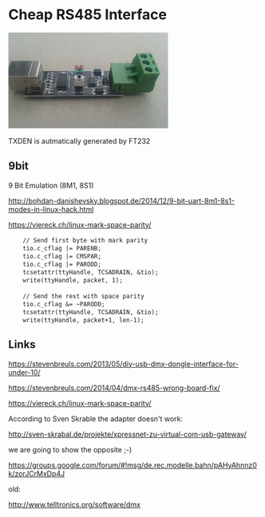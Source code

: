 Cheap RS485 Interface
=====================

[![alt-text](https://github.com/GBert/misc/raw/master/RS485/pictures/Cheap_RS485_s.jpg "RS485")](https://github.com/GBert/misc/raw/master/RS485/pictures/Cheap_RS485.jpg)

TXDEN is autmatically generated by FT232

9bit
----

9 Bit Emulation (8M1, 8S1)

http://bohdan-danishevsky.blogspot.de/2014/12/9-bit-uart-8m1-8s1-modes-in-linux-hack.html

https://viereck.ch/linux-mark-space-parity/

```
	// Send first byte with mark parity
	tio.c_cflag |= PARENB;
	tio.c_cflag |= CMSPAR;
	tio.c_cflag |= PARODD;
	tcsetattr(ttyHandle, TCSADRAIN, &tio);
	write(ttyHandle, packet, 1);

	// Send the rest with space parity
	tio.c_cflag &= ~PARODD;
	tcsetattr(ttyHandle, TCSADRAIN, &tio);
	write(ttyHandle, packet+1, len-1);
```

Links
-----
https://stevenbreuls.com/2013/05/diy-usb-dmx-dongle-interface-for-under-10/

https://stevenbreuls.com/2014/04/dmx-rs485-wrong-board-fix/

https://viereck.ch/linux-mark-space-parity/


According to Sven Skrable the adapter doesn't work:

http://sven-skrabal.de/projekte/xpressnet-zu-virtual-com-usb-gateway/

we are going to show the opposite ;-)

https://groups.google.com/forum/#!msg/de.rec.modelle.bahn/pAHyAhnnz0k/zorJCrMxDp4J

old:

http://www.telltronics.org/software/dmx
